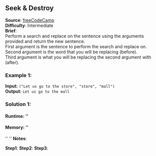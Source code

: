 ## Seek & Destroy

**Source**: [freeCodeCamp](https://www.freecodecamp.org/learn/javascript-algorithms-and-data-structures/intermediate-algorithm-scripting/seek-and-destroy)  
**Difficulty**: Intermediate   
**Brief**:     
Perform a search and replace on the sentence using the arguments provided and return the new sentence.  
First argument is the sentence to perform the search and replace on.  
Second argument is the word that you will be replacing (before).  
Third argument is what you will be replacing the second argument with (after).  

### Example 1:
**Input:** ``("Let us go to the store", "store", "mall")``   
**Output:** ``Let us go to the mall``



### Solution 1:
#### Runtime: ''
####  Memory: ''
''
''
**Notes**:  

**Step1**: 
**Step2**: 
**Step3**: 

